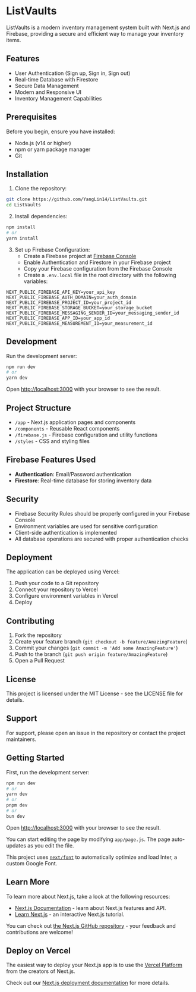 # ListVaults

ListVaults is a modern inventory management system built with Next.js and Firebase, providing a secure and efficient way to manage your inventory items.

## Features

- User Authentication (Sign up, Sign in, Sign out)
- Real-time Database with Firestore
- Secure Data Management
- Modern and Responsive UI
- Inventory Management Capabilities

## Prerequisites

Before you begin, ensure you have installed:
- Node.js (v14 or higher)
- npm or yarn package manager
- Git

## Installation

1. Clone the repository:
```bash
git clone https://github.com/YangLin14/ListVaults.git
cd ListVaults
```

2. Install dependencies:
```bash
npm install
# or
yarn install
```

3. Set up Firebase Configuration:
   - Create a Firebase project at [Firebase Console](https://console.firebase.google.com)
   - Enable Authentication and Firestore in your Firebase project
   - Copy your Firebase configuration from the Firebase Console
   - Create a `.env.local` file in the root directory with the following variables:
```
NEXT_PUBLIC_FIREBASE_API_KEY=your_api_key
NEXT_PUBLIC_FIREBASE_AUTH_DOMAIN=your_auth_domain
NEXT_PUBLIC_FIREBASE_PROJECT_ID=your_project_id
NEXT_PUBLIC_FIREBASE_STORAGE_BUCKET=your_storage_bucket
NEXT_PUBLIC_FIREBASE_MESSAGING_SENDER_ID=your_messaging_sender_id
NEXT_PUBLIC_FIREBASE_APP_ID=your_app_id
NEXT_PUBLIC_FIREBASE_MEASUREMENT_ID=your_measurement_id
```

## Development

Run the development server:

```bash
npm run dev
# or
yarn dev
```

Open [http://localhost:3000](http://localhost:3000) with your browser to see the result.

## Project Structure

- `/app` - Next.js application pages and components
- `/components` - Reusable React components
- `/firebase.js` - Firebase configuration and utility functions
- `/styles` - CSS and styling files

## Firebase Features Used

- **Authentication**: Email/Password authentication
- **Firestore**: Real-time database for storing inventory data

## Security

- Firebase Security Rules should be properly configured in your Firebase Console
- Environment variables are used for sensitive configuration
- Client-side authentication is implemented
- All database operations are secured with proper authentication checks

## Deployment

The application can be deployed using Vercel:

1. Push your code to a Git repository
2. Connect your repository to Vercel
3. Configure environment variables in Vercel
4. Deploy

## Contributing

1. Fork the repository
2. Create your feature branch (`git checkout -b feature/AmazingFeature`)
3. Commit your changes (`git commit -m 'Add some AmazingFeature'`)
4. Push to the branch (`git push origin feature/AmazingFeature`)
5. Open a Pull Request

## License

This project is licensed under the MIT License - see the LICENSE file for details.

## Support

For support, please open an issue in the repository or contact the project maintainers.

## Getting Started

First, run the development server:

```bash
npm run dev
# or
yarn dev
# or
pnpm dev
# or
bun dev
```

Open [http://localhost:3000](http://localhost:3000) with your browser to see the result.

You can start editing the page by modifying `app/page.js`. The page auto-updates as you edit the file.

This project uses [`next/font`](https://nextjs.org/docs/basic-features/font-optimization) to automatically optimize and load Inter, a custom Google Font.

## Learn More

To learn more about Next.js, take a look at the following resources:

- [Next.js Documentation](https://nextjs.org/docs) - learn about Next.js features and API.
- [Learn Next.js](https://nextjs.org/learn) - an interactive Next.js tutorial.

You can check out [the Next.js GitHub repository](https://github.com/vercel/next.js/) - your feedback and contributions are welcome!

## Deploy on Vercel

The easiest way to deploy your Next.js app is to use the [Vercel Platform](https://vercel.com/new?utm_medium=default-template&filter=next.js&utm_source=create-next-app&utm_campaign=create-next-app-readme) from the creators of Next.js.

Check out our [Next.js deployment documentation](https://nextjs.org/docs/deployment) for more details.
